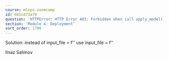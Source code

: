 ```yaml
---
course: mlops-zoomcamp
id: d41cd73af9
question: 'HTTPError: HTTP Error 403: Forbidden when call apply_model() in score.ipynb'
section: 'Module 4: Deployment'
sort_order: 1790
---
```


Solution: instead of input_file = f''  use input_file = f''

Ilnaz Salimov

